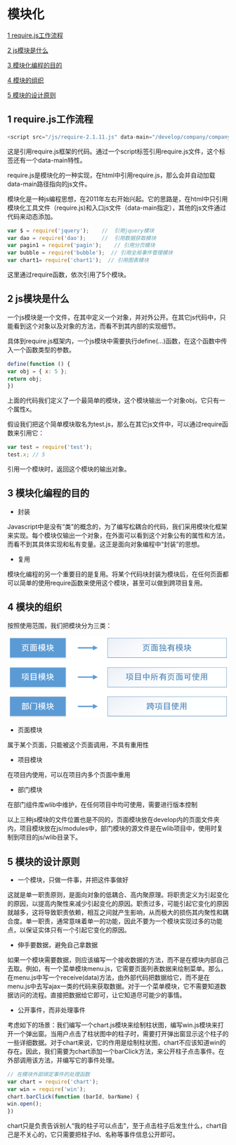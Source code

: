 # 模块化
[1  require.js工作流程](#user-content-1--require.js工作流程)

[2  js模块是什么](#user-content-2--js模块是什么)

[3  模块化编程的目的](#user-content-3--模块化编程的目的)

[4  模块的组织](#user-content-4--模块的组织)

[5  模块的设计原则](#user-content-5--模块的设计原则)

##  1  require.js工作流程

```javascript
<script src="/js/require-2.1.11.js" data-main="/develop/company/company-device/page"></script>
```
这是引用require.js框架的代码。通过一个script标签引用require.js文件，这个标签还有一个data-main特性。

require.js是模块化的一种实现，在html中引用require.js，那么会并自动加载data-main路径指向的js文件。

模块化是一种js编程思想，在2011年左右开始兴起。它的思路是，在html中只引用模块化工具文件（require.js)和入口js文件（data-main指定），其他的js文件通过代码来动态添加。

```javascript
var $ = require('jquery');    //  引用jquery模块
var dao = require('dao');     //  引用数据获取模块
var pagin1 = require('pagin');    // 引用分页模块
var bubble = require('bubble');  // 引用全局事件管理模块
var chart1= require('chart1');  // 引用图表模块
```

这里通过require函数，依次引用了5个模块。

##  2  js模块是什么

一个js模块是一个文件，在其中定义一个对象，并对外公开。在其它js代码中，只能看到这个对象以及对象的方法，而看不到其内部的实现细节。

具体到require.js框架内，一个js模块中需要执行define(…)函数，在这个函数中传入一个函数类型的参数。

```javascript
define(function () {
var obj = { x: 5 };
return obj;
})
```

上面的代码我们定义了一个最简单的模块，这个模块输出一个对象obj，它只有一个属性x。

假设我们把这个简单模块取名为test.js，那么在其它js文件中，可以通过require函数来引用它：

```javascript
var test = require('test');
test.x; // 5
```

引用一个模块时，返回这个模块的输出对象。

##  3  模块化编程的目的

- 封装

Javascript中是没有“类”的概念的，为了编写松耦合的代码，我们采用模块化框架来实现。每个模块仅输出一个对象，在外面可以看到这个对象公有的属性和方法，而看不到其具体实现和私有变量。这正是面向对象编程中“封装”的思想。

- 复用

模块化编程的另一个重要目的是复用。将某个代码块封装为模块后，在任何页面都可以简单的使用require函数来使用这个模块，甚至可以做到跨项目复用。

##  4  模块的组织

按照使用范围，我们把模块分为三类：

![](images/模块组织.png)

- 页面模块

属于某个页面，只能被这个页面调用，不具有重用性

- 项目模块

在项目内使用，可以在项目内多个页面中重用

- 部门模块

在部门组件库wlib中维护，在任何项目中均可使用，需要进行版本控制

以上三种js模块的文件位置也是不同的，页面模块放在develop内的页面文件夹内，项目模块放在js/modules中，部门模块的源文件是在wlib项目中，使用时复制到项目的js/wlib目录下。

##  5  模块的设计原则

- 一个模块，只做一件事，并把这件事做好

这就是单一职责原则，是面向对象的低耦合、高内聚原理。将职责定义为引起变化的原因，以提高内聚性来减少引起变化的原因。职责过多，可能引起它变化的原因就越多，这将导致职责依赖，相互之间就产生影响，从而极大的损伤其内聚性和耦合度。单一职责，通常意味着单一的功能，因此不要为一个模块实现过多的功能点，以保证实体只有一个引起它变化的原因。

- 伸手要数据，避免自己拿数据

如果一个模块需要数据，则应该编写一个接收数据的方法，而不是在模块内部自己去取。例如，有一个菜单模块menu.js，它需要页面列表数据来绘制菜单。那么，在menu.js中写一个receive(data)方法，由外部代码把数据给它，而不是在menu.js中去写ajax一类的代码来获取数据。对于一个菜单模块，它不需要知道数据访问的流程。直接把数据给它即可，让它知道尽可能少的事情。

- 公开事件，而非处理事件

考虑如下的场景：我们编写一个chart.js模块来绘制柱状图，编写win.js模块来打开一个弹出窗。当用户点击了柱状图中的柱子时，需要打开弹出窗显示这个柱子的一些详细数据。对于chart来说，它的作用是绘制柱状图，chart不应该知道win的存在。因此，我们需要为chart添加一个barClick方法，来公开柱子点击事件。在外部调用该方法，并编写它的事件处理。

```javascript
// 在模块外部绑定事件的处理函数
var chart = require('chart');
var win = require('win');
chart.barClick(function (barId, barName) {
win.open();
})
```

chart只是负责告诉别人“我的柱子可以点击”，至于点击柱子后发生什么，chart自己是不关心的，它只需要把柱子Id、名称等事件信息公开即可。











